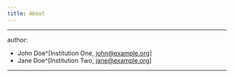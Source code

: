```yaml
---
title: About 
---
```

---
author:
  - John Doe^[Institution One, john@example.org]
  - Jane Doe^[Institution Two, jane@example.org]
---

